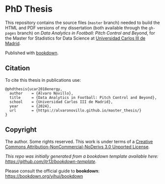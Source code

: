 # PhD Thesis

This repository contains the source files (`master` branch) needed to build the HTML and PDF versions of my dissertation (both available through the `gh-pages` branch) on *Data Analytics in Football: Pitch Control and Beyond*,  for the Master for Stadistics for Data Science at [Universidad Carlos III de Madrid](https://www.uc3m.es).

Published with [bookdown](https://github.com/rstudio/bookdown).

## Citation

To cite this thesis in publications use:

```
@phdthesis{ucar2018energy,
  author    = {Álvaro Novillo},
  title     = {Data Analytics in Football: Pitch Control and Beyond},
  school    = {Universidad Carlos III de Madrid},
  year      = {2024},
  url       = {https://alvaronovillo.github.io/master_thesis/}
}
```

## Copyright

The author. Some rights reserved. This work is under terms of a [Creative Commons Attribution-NonCommercial-NoDerivs 3.0 Unported License](http://creativecommons.org/licenses/by-nc-nd/3.0).


*This repo was initially generated from a bookdown template available here: https://github.com/jtr13/bookdown-template.*


Please consult the official guide to **bookdown**: https://bookdown.org/yihui/bookdown


